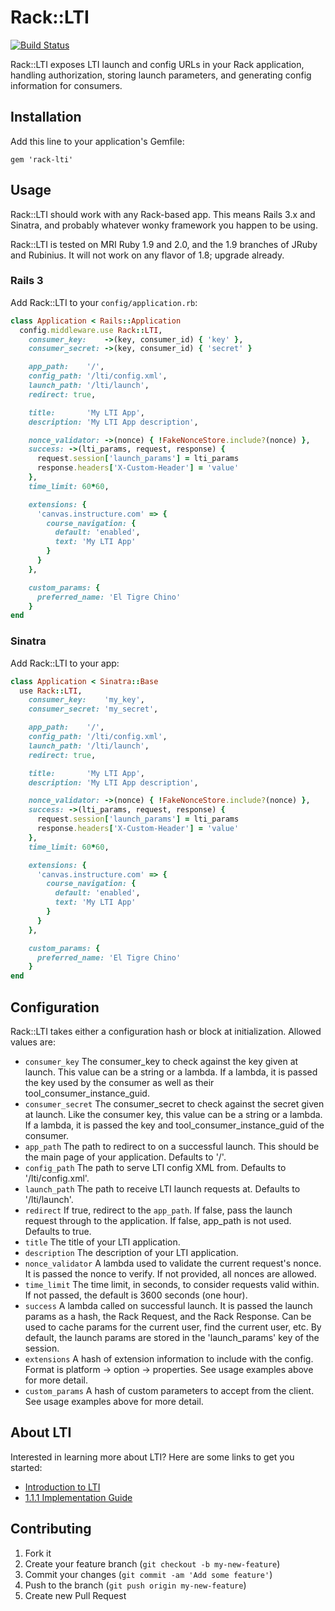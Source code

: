 # Rack::LTI

[![Build Status](https://travis-ci.org/zachpendleton/rack-lti.png)](https://travis-ci.org/zachpendleton/rack-lti)

Rack::LTI exposes LTI launch and config URLs in your Rack application, handling
authorization, storing launch parameters, and generating config information for
consumers.

## Installation

Add this line to your application's Gemfile:

    gem 'rack-lti'

## Usage

Rack::LTI should work with any Rack-based app. This means Rails 3.x and
Sinatra, and probably whatever wonky framework you happen to be using.

Rack::LTI is tested on MRI Ruby 1.9 and 2.0, and the 1.9 branches of JRuby
and Rubinius. It will not work on any flavor of 1.8; upgrade already.

### Rails 3

Add Rack::LTI to your `config/application.rb`:

```ruby
class Application < Rails::Application
  config.middleware.use Rack::LTI,
    consumer_key:    ->(key, consumer_id) { 'key' },
    consumer_secret: ->(key, consumer_id) { 'secret' }

    app_path:    '/',
    config_path: '/lti/config.xml',
    launch_path: '/lti/launch',
    redirect: true,

    title:       'My LTI App',
    description: 'My LTI App description',

    nonce_validator: ->(nonce) { !FakeNonceStore.include?(nonce) },
    success: ->(lti_params, request, response) {
      request.session['launch_params'] = lti_params
      response.headers['X-Custom-Header'] = 'value'
    },
    time_limit: 60*60,

    extensions: {
      'canvas.instructure.com' => {
        course_navigation: {
          default: 'enabled',
          text: 'My LTI App'
        }
      }
    },

    custom_params: {
      preferred_name: 'El Tigre Chino'
    }
end
```

### Sinatra

Add Rack::LTI to your app:

```ruby
class Application < Sinatra::Base
  use Rack::LTI,
    consumer_key:    'my_key',
    consumer_secret: 'my_secret',

    app_path:    '/',
    config_path: '/lti/config.xml',
    launch_path: '/lti/launch',
    redirect: true,

    title:       'My LTI App',
    description: 'My LTI App description',

    nonce_validator: ->(nonce) { !FakeNonceStore.include?(nonce) },
    success: ->(lti_params, request, response) {
      request.session['launch_params'] = lti_params
      response.headers['X-Custom-Header'] = 'value'
    },
    time_limit: 60*60,

    extensions: {
      'canvas.instructure.com' => {
        course_navigation: {
          default: 'enabled',
          text: 'My LTI App'
        }
      }
    },

    custom_params: {
      preferred_name: 'El Tigre Chino'
    }
end
```

## Configuration

Rack::LTI takes either a configuration hash or block at initialization. Allowed
values are:

  * `consumer_key` The consumer_key to check against the key given at launch.
    This value can be a string or a lambda. If a lambda, it is passed the key
    used by the consumer as well as their tool_consumer_instance_guid.
  * `consumer_secret` The consumer_secret to check against the secret given at
    launch. Like the consumer key, this value can be a string or a lambda. If a
    lambda, it is passed the key and tool_consumer_instance_guid of the
    consumer.
  * `app_path` The path to redirect to on a successful launch. This should be
    the main page of your application. Defaults to '/'.
  * `config_path` The path to serve LTI config XML from. Defaults to
    '/lti/config.xml'.
  * `launch_path` The path to receive LTI launch requests at. Defaults to
    '/lti/launch'.
  * `redirect` If true, redirect to the `app_path`. If false, pass the launch
    request through to the application. If false, app_path is not used. Defaults
    to true.
  * `title` The title of your LTI application.
  * `description` The description of your LTI application.
  * `nonce_validator` A lambda used to validate the current request's nonce.
    It is passed the nonce to verify. If not provided, all nonces are allowed.
  * `time_limit` The time limit, in seconds, to consider requests valid within.
    If not passed, the default is 3600 seconds (one hour).
  * `success` A lambda called on successful launch. It is passed the launch
    params as a hash, the Rack Request, and the Rack Response. Can be used to
    cache params for the current user, find the current user, etc. By default,
    the launch params are stored in the 'launch_params' key of the session.
  * `extensions` A hash of extension information to include with the config.
    Format is platform -> option -> properties. See usage examples above for
    more detail.
  * `custom_params` A hash of custom parameters to accept from the client. See
    usage examples above for more detail.

## About LTI

Interested in learning more about LTI? Here are some links to get you started:

  * [Introduction to LTI](http://www.imsglobal.org/toolsinteroperability2.cfm)
  * [1.1.1 Implementation Guide](http://www.imsglobal.org/LTI/v1p1p1/ltiIMGv1p1p1.html)

## Contributing

1. Fork it
2. Create your feature branch (`git checkout -b my-new-feature`)
3. Commit your changes (`git commit -am 'Add some feature'`)
4. Push to the branch (`git push origin my-new-feature`)
5. Create new Pull Request
